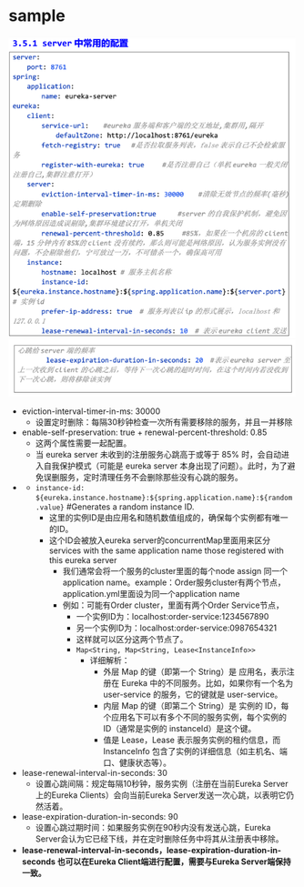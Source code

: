 # sample
![img.png](img.png)
![img_1.png](img_1.png)
- eviction-interval-timer-in-ms: 30000
    - 设置定时删除：每隔30秒钟检查一次所有需要移除的服务，并且一并移除
- enable-self-preservation: true + renewal-percent-threshold: 0.85
  - 这两个属性需要一起配置。
  - 当 eureka server 未收到的注册服务心跳高于或等于 85% 时，会自动进入自我保护模式（可能是 eureka server 本身出现了问题）。此时，为了避免误删服务，定时清理任务不会删除那些没有心跳的服务。
- - `instance-id: ${eureka.instance.hostname}:${spring.application.name}:${random.value}` #Generates a random instance ID.
    - 这里的实例ID是由应用名和随机数值组成的，确保每个实例都有唯一的ID。
    - 这个ID会被放入eureka server的concurrentMap里面用来区分services with the same application name those registered with this eureka server
      - 我们通常会将一个服务的cluster里面的每个node assign 同一个application name。example：Order服务cluster有两个节点，application.yml里面设为同一个application name
      - 例如：可能有Order cluster，里面有两个Order Service节点，
        - 一个实例ID为：localhost:order-service:1234567890
        - 另一个实例ID为：localhost:order-service:0987654321
        - 这样就可以区分这两个节点了。
        - `Map<String, Map<String, Lease<InstanceInfo>>`
          - 详细解析：
            - 外层 Map 的键（即第一个 String）是 应用名，表示注册在 Eureka 中的不同服务。比如，如果你有一个名为 user-service 的服务，它的键就是 user-service。
            - 内层 Map 的键（即第二个 String）是 实例的 ID，每个应用名下可以有多个不同的服务实例，每个实例的 ID（通常是实例的 instanceId）是这个键。
            - 值是 Lease<InstanceInfo>，Lease 表示服务实例的租约信息，而 InstanceInfo 包含了实例的详细信息（如主机名、端口、健康状态等）。
- lease-renewal-interval-in-seconds: 30
    - 设置心跳间隔：规定每隔10秒钟，服务实例（注册在当前Eureka Server上的Eureka Clients）会向当前Eureka Server发送一次心跳，以表明它仍然活着。
- lease-expiration-duration-in-seconds: 90
    - 设置心跳过期时间：如果服务实例在90秒内没有发送心跳，Eureka Server会认为它已经下线，并在定时删除任务中将其从注册表中移除。
- **lease-renewal-interval-in-seconds，lease-expiration-duration-in-seconds 也可以在Eureka Client端进行配置，需要与Eureka Server端保持一致。**
